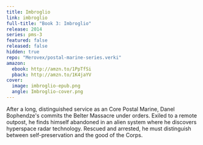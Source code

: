 ```yaml
---
title: Imbroglio
link: imbroglio
full-title: "Book 3: Imbroglio"
release: 2014
series: pms-3
featured: false
released: false
hidden: true
repo: "Merovex/postal-marine-series.verki"
amazon:
  ebook: http://amzn.to/1PpTfSi
  pback: http://amzn.to/1K4jaYV
cover:
  image: imbroglio-epub.png
  angle: Imbroglio-cover.png
---
```


After a long, distinguished service as an Core Postal Marine, Danel Bophendze's commits the Belter Massacre under orders. Exiled to a remote outpost, he finds himself abandoned in an alien system where he discovers hyperspace radar technology. Rescued and arrested, he must distinguish between self-preservation and the good of the Corps.

